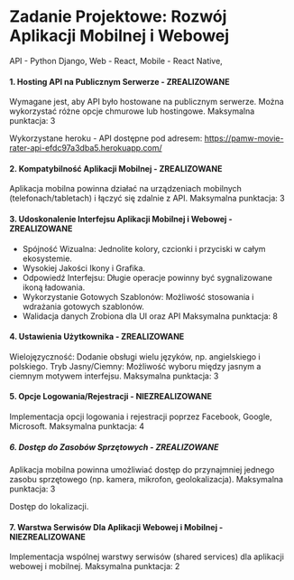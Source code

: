 # Zadanie Projektowe: Rozwój Aplikacji Mobilnej i Webowej

API - Python Django,
Web - React,
Mobile - React Native,

 #### 1. Hosting API na Publicznym Serwerze - ZREALIZOWANE
Wymagane jest, aby API było hostowane na publicznym serwerze. Można wykorzystać różne opcje chmurowe lub hostingowe.
Maksymalna punktacja: 3

Wykorzystane heroku - API dostępne pod adresem: https://pamw-movie-rater-api-efdc97a3dba5.herokuapp.com/

#### 2. Kompatybilność Aplikacji Mobilnej - ZREALIZOWANE
Aplikacja mobilna powinna działać na urządzeniach mobilnych (telefonach/tabletach) i łączyć się zdalnie z API.
Maksymalna punktacja: 3

#### 3. Udoskonalenie Interfejsu Aplikacji Mobilnej i Webowej - ZREALIZOWANE
* Spójność Wizualna: Jednolite kolory, czcionki i przyciski w całym ekosystemie.
* Wysokiej Jakości Ikony i Grafika.
* Odpowiedź Interfejsu: Długie operacje powinny być sygnalizowane ikoną ładowania.
* Wykorzystanie Gotowych Szablonów: Możliwość stosowania i wdrażania gotowych szablonów.
* Walidacja danych Zrobiona dla UI oraz API Maksymalna punktacja: 8

#### 4. Ustawienia Użytkownika - ZREALIZOWANE
Wielojęzyczność: Dodanie obsługi wielu języków, np. angielskiego i polskiego.
Tryb Jasny/Ciemny: Możliwość wyboru między jasnym a ciemnym motywem interfejsu.
Maksymalna punktacja: 3

#### 5. Opcje Logowania/Rejestracji - NIEZREALIZOWANE
Implementacja opcji logowania i rejestracji poprzez Facebook, Google, Microsoft.
Maksymalna punktacja: 4

##### 6. Dostęp do Zasobów Sprzętowych - ZREALIZOWANE
Aplikacja mobilna powinna umożliwiać dostęp do przynajmniej jednego zasobu sprzętowego (np. kamera, mikrofon, geolokalizacja).
Maksymalna punktacja: 3

Dostęp do lokalizacji.

#### 7. Warstwa Serwisów Dla Aplikacji Webowej i Mobilnej - NIEZREALIZOWANE
Implementacja wspólnej warstwy serwisów (shared services) dla aplikacji webowej i mobilnej.
Maksymalna punktacja: 2
